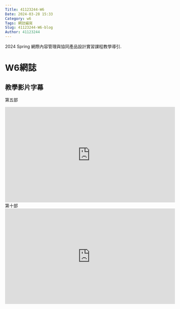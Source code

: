 ```yaml
---
Title: 41123244-W6
Date: 2024-03-28 15:33
Category: w6
Tags: 網誌編寫
Slug: 41123244-W6-blog
Author: 41123244
---
```


2024 Spring 網際內容管理與協同產品設計實習課程教學導引.

<!-- PELICAN_END_SUMMARY -->
# W6網誌
## 教學影片字幕
第五部
<iframe width="560" height="315" src="https://www.youtube.com/embed/ZHhAqdi-248?si=dMPkPzy2vnPg1Exy" title="YouTube video player" frameborder="0" allow="accelerometer; autoplay; clipboard-write; encrypted-media; gyroscope; picture-in-picture; web-share" referrerpolicy="strict-origin-when-cross-origin" allowfullscreen></iframe>
第十部
<iframe width="560" height="315" src="https://www.youtube.com/embed/KCNOzADSs18?si=tvc-7YsH2ACdyjSK" title="YouTube video player" frameborder="0" allow="accelerometer; autoplay; clipboard-write; encrypted-media; gyroscope; picture-in-picture; web-share" referrerpolicy="strict-origin-when-cross-origin" allowfullscreen></iframe>
